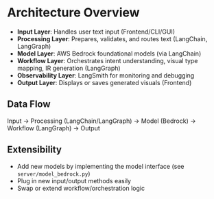 
# Architecture Overview

- **Input Layer**: Handles user text input (Frontend/CLI/GUI)
- **Processing Layer**: Prepares, validates, and routes text (LangChain, LangGraph)
- **Model Layer**: AWS Bedrock foundational models (via LangChain)
- **Workflow Layer**: Orchestrates intent understanding, visual type mapping, IR generation (LangGraph)
- **Observability Layer**: LangSmith for monitoring and debugging
- **Output Layer**: Displays or saves generated visuals (Frontend)

## Data Flow
Input → Processing (LangChain/LangGraph) → Model (Bedrock) → Workflow (LangGraph) → Output

## Extensibility
- Add new models by implementing the model interface (see `server/model_bedrock.py`)
- Plug in new input/output methods easily
- Swap or extend workflow/orchestration logic
